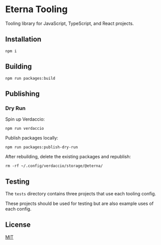 # Eterna Tooling

Tooling library for JavaScript, TypeScript, and React projects.

## Installation

```shell script
npm i
```

## Building

```shell script
npm run packages:build
```

## Publishing

### Dry Run

Spin up Verdaccio:

```shell script
npm run verdaccio
```

Publish packages locally:

```shell script
npm run packages:publish-dry-run
```

After rebuilding, delete the existing packages and republish:

```shell script
rm -rf ~/.config/verdaccio/storage/@eterna/
```

## Testing

The `tests` directory contains three projects that use each tooling config.

These projects should be used for testing but are also example uses of each config.

## License

[MIT]

[mit]: https://choosealicense.com/licenses/mit/
